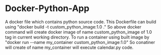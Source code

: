 # Docker-Python-App
A docker file which  contains python source code.
This Dockerfile can build using "docker build -t custom_python_image:1.0 ."
So above docker command will create docker image of name custom_python_image of 1.0 tag in current working directory.
To run a container using built image by "docker run --name my_container custom_python_image:1.0"
So conatiner will create of name my_container will execute calendar.py code.
